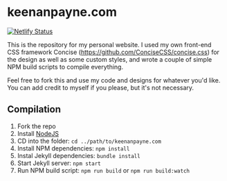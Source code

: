 # keenanpayne.com

[![Netlify Status](https://api.netlify.com/api/v1/badges/23342844-d353-4977-9ac2-e69e9e17fd82/deploy-status)](https://app.netlify.com/sites/keenanpayne/deploys)

This is the repository for my personal website. I used my own front-end CSS framework Concise (https://github.com/ConciseCSS/concise.css) for the design as well as some custom styles, and wrote a couple of simple NPM build scripts to compile everything.

Feel free to fork this and use my code and designs for whatever you'd like. You can add credit to myself if you please, but it's not necessary.

## Compilation

1. Fork the repo
2. Install [NodeJS](https://nodejs.org/en/)
3. CD into the folder: `cd ../path/to/keenanpayne.com`
4. Install NPM dependencies: `npm install`
5. Instal Jekyll dependencies: `bundle install`
6. Start Jekyll server: `npm start`
7. Run NPM build script: `npm run build` or `npm run build:watch`
